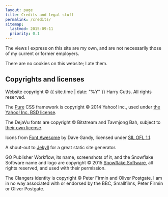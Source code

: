 ```yaml
---
layout: page
title: Credits and legal stuff
permalink: /credits/
sitemap:
  lastmod: 2015-09-11
  priority: 0.1
---
```


The views I express on this site are my own, and are not necessarily those of my current or former employers.

There are no cookies on this website; I ate them.

Copyrights and licenses
-----------------------

Website copyright &copy; {{ site.time | date: "%Y" }} Harry Cutts. All rights reserved.

The [Pure][] CSS framework is copyright &copy; 2014 Yahoo! Inc., used under [the Yahoo! Inc. BSD license][pure-license].

The DejaVu fonts are copyright &copy; Bitstream and Tavmjong Bah, subject to [their own license][dejavu-license].

Icons from [Font Awesome][] by Dave Gandy, licensed under [SIL OFL 1.1](http://scripts.sil.org/OFL).

A shout-out to [Jekyll][] for a great static site generator.

GO Publisher Workflow, its name, screenshots of it, and the Snowflake Software name and logo are copyright &copy; 2015 [Snowflake Software][], all rights reserved, and used with their permission.

The Clangers identity is copyright &copy; Peter Firmin and Oliver Postgate. I am in no way associated with or endorsed by the BBC, Smallfilms, Peter Firmin or Oliver Postgate.

[Pure]: http://purecss.io/
[pure-license]: /libs/pure/LICENSE.md
[dejavu-license]: /fonts/DejaVu-license.txt
[Font Awesome]: http://fontawesome.io/
[Jekyll]: http://jekyllrb.com/
[Snowflake Software]: http://www.snowflakesoftware.com/
